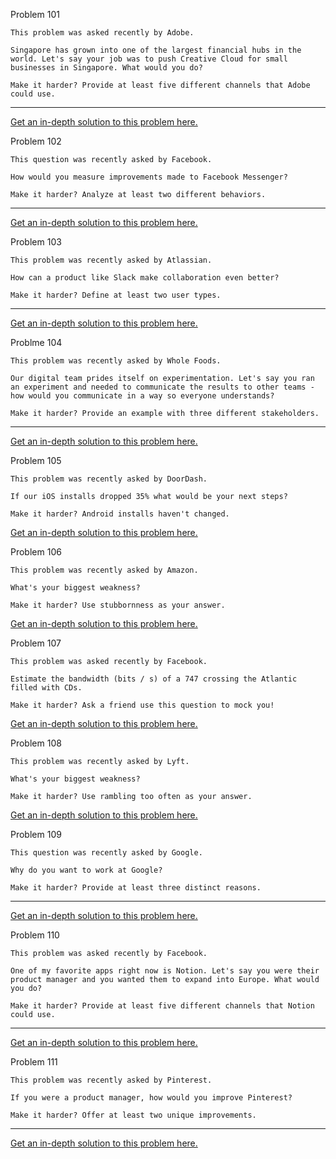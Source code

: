 

Problem 101

```
This problem was asked recently by Adobe.

Singapore has grown into one of the largest financial hubs in the world. Let's say your job was to push Creative Cloud for small businesses in Singapore. What would you do?

Make it harder? Provide at least five different channels that Adobe could use.
```

------

[Get an in-depth solution to this problem here.](https://dailyproductprep.com/solution/101?email=kinshukram@gmail.com&token=a89e27a2ffb7d79ce85fa34eec22c84237a1914170caaa34e283f18a1cd028d1ad2669ceb25ce8f7384f240eaf89c42080e1b74834dfb435b62611fb59da91b5ade0cc4ae7b0ebfc93)

Problem 102

```
This question was recently asked by Facebook.

How would you measure improvements made to Facebook Messenger?

Make it harder? Analyze at least two different behaviors.
```

------

[Get an in-depth solution to this problem here.](https://dailyproductprep.com/solution/102?email=kinshukram@gmail.com&token=7c5aba87dd753182da399cf1c56a8a659ab7fe8bb09ff9d2e5dc872df42af82a95fd4d7a0919aed23a0c365920bf52788bf2bba1bfd0842276bac3a23a2097d7af356484e3ce4792c0)

Problem 103

```
This problem was recently asked by Atlassian.

How can a product like Slack make collaboration even better?

Make it harder? Define at least two user types.
```

------

[Get an in-depth solution to this problem here.](https://dailyproductprep.com/solution/103?email=kinshukram@gmail.com&token=457fb64bd604cd6de83e00eb8cb3543315d38b3ffb96f2c085c9f77f21b126f4f140a9fb22e71384f6475f46557447ad279359ffec126e4cffed6abf8e10ade45296a67de89988a772)

Problme 104

```
This problem was recently asked by Whole Foods.

Our digital team prides itself on experimentation. Let's say you ran an experiment and needed to communicate the results to other teams - how would you communicate in a way so everyone understands?

Make it harder? Provide an example with three different stakeholders.
```

------

[Get an in-depth solution to this problem here.](https://dailyproductprep.com/solution/104?email=kinshukram@gmail.com&token=13a2975d789254bb7b1befe96fcd69fa11eda30ea5f9ead2677277b5448fa34ea52d66419035ee598bddd8b0d151adbe1ec8d7768fefd1e030ec1961cddd2106e6cb050147ba36b8c2)

Problem 105

```
This problem was recently asked by DoorDash.

If our iOS installs dropped 35% what would be your next steps?

Make it harder? Android installs haven't changed.
```

[Get an in-depth solution to this problem here.](https://dailyproductprep.com/solution/105?email=kinshukram@gmail.com&token=2474bb44eafb260e555e946a815b383f1ccccf27f02ce1ba56e13f49fe573a078124cc54cdc5b136a4a1173e5bb8563356cb0898054c927ba03a2a9c3707727bb7bbdbda56398041c8)

Problem 106

```
This problem was recently asked by Amazon.

What's your biggest weakness?

Make it harder? Use stubbornness as your answer.
```

[Get an in-depth solution to this problem here.](https://dailyproductprep.com/solution/106?email=kinshukram@gmail.com&token=94fb5132136b6c259a7de5bb73c26f48c1e8a441b4c3b6333ff0d624837b05fc41363a57a09b0614b9b7c92d2347ba9f0429cb8507aa3e6113412c39abde52b3aaf11722461707ad00)

Problem 107

```
This problem was asked recently by Facebook.

Estimate the bandwidth (bits / s) of a 747 crossing the Atlantic filled with CDs.

Make it harder? Ask a friend use this question to mock you!
```

[Get an in-depth solution to this problem here.](https://dailyproductprep.com/solution/107?email=kinshukram@gmail.com&token=76c5fea7b11fd24c00847eb45a826e0287baa71356ab26ba53b39490d696e6affd647a64f4fffca97d11f16a6a14ff9e78f88439fd98d3cbdc0cc77a37f9cfedc729058dafa5dc4d3f)

Problem 108

```
This problem was recently asked by Lyft.

What's your biggest weakness?

Make it harder? Use rambling too often as your answer.
```

[Get an in-depth solution to this problem here.](https://dailyproductprep.com/solution/108?email=kinshukram@gmail.com&token=a62c39ba4b146a91e9cb30a6170f7ff646a5fbd7c31605eb1881c45603cb8aeb940a2ef6737a0e3aac820c87aaf557e47f0e012b8bca82fe9ded127fef72efdc3343cdbe29ecf249d0)

Problem 109

```
This question was recently asked by Google.

Why do you want to work at Google?

Make it harder? Provide at least three distinct reasons.
```

------

[Get an in-depth solution to this problem here.](https://dailyproductprep.com/solution/109?email=kinshukram@gmail.com&token=9bf2f14ee1ac871012f7ec486c41101044513da60158d3412bdbcda673522ff7dbc67a0b8e411d845c526a0102a65a4fc27cf8d2d5ea04b603edd0056ed414746163177ca85add9aa2)

Problem 110

```
This problem was asked recently by Facebook.

One of my favorite apps right now is Notion. Let's say you were their product manager and you wanted them to expand into Europe. What would you do?

Make it harder? Provide at least five different channels that Notion could use.
```

------

[Get an in-depth solution to this problem here.](https://dailyproductprep.com/solution/110?email=kinshukram@gmail.com&token=6423081fc6c1e34a246d95e3579dfe6a7df3ae74bdd948b10e6cf2ab3586933b50966a17e0dbb4e8d5fa8efad31f06b4f1a2d1968f5976a35df3ba941b1faf19fc06bd05901a70d46c)

Problem 111

```
This problem was recently asked by Pinterest.

If you were a product manager, how would you improve Pinterest?

Make it harder? Offer at least two unique improvements.
```

------

[Get an in-depth solution to this problem here.](https://dailyproductprep.com/solution/111?email=kinshukram@gmail.com&token=0a1c411005f4f125e3f4348cac4cb1176f276490cc102dcc8ee1a774d6dfeb3a6193bd0013efd42e3e19a0e236f1aab9006413aa77e3dfb6376531c3ac6dc78d464d0c48fb1bf4a934)